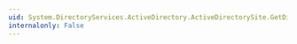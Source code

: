 ```yaml
---
uid: System.DirectoryServices.ActiveDirectory.ActiveDirectorySite.GetDirectoryEntry
internalonly: False
---
```

